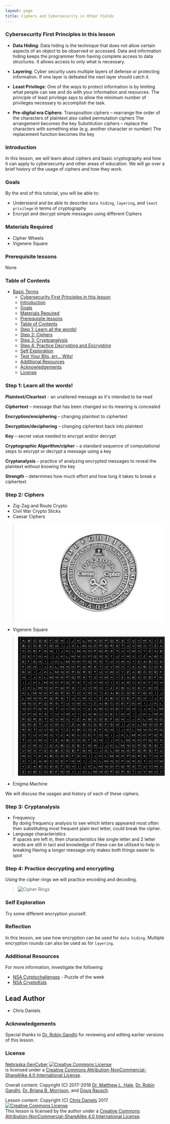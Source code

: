 ```yaml
---
layout: page
title: Ciphers and Cybersecurity in Other Fields
---
```

### Cybersecurity First Principles in this lesson

* __Data Hiding__: Data hiding is the technique that does not allow certain aspects of an object to be observed or accessed. Data and information hiding keeps the programmer from having complete access to data structures. It allows access to only what is necessary.

* __Layering__: Cyber security uses multiple layers of defense or protecting information. If one layer is defeated the next layer should catch it.

* __Least Privilege__: One of the ways to protect information is by limiting what people can see and do with your information and resources. The principle of least privilege says to allow the minimum number of privileges necessary to accomplish the task.


* __Pre-digital era Ciphers__: Transposition ciphers – rearrange the order of the characters of plaintext also called permutation ciphers
The arrangement becomes the key
Substitution ciphers – replace the characters with something else (e.g. another character or number)
The replacement function becomes the key


### Introduction
In this lesson, we will learn about ciphers and basic cryptography and how it can apply to cybersecurity and other areas of education.  We will go over a brief history of the usage of ciphers and how they work.  

### Goals
By the end of this tutorial, you will be able to:
* Understand and be able to describe `data hiding`, `layering`, and `least privilege` in terms of cryptography
* Encrypt and decrypt simple messages using different Ciphers

### Materials Required

* Cipher Wheels
* Vigenere Square

### Prerequisite lessons
None

### Table of Contents
<!-- TOC START min:1 max:3 link:true update:true -->
- [Basic Terms](#ciphers-and-cybersecurity-in-other-fields)
    - [Cybersecurity First Principles in this lesson](#cybersecurity-first-principles-in-this-lesson)
    - [Introduction](#introduction)
    - [Goals](#goals)
    - [Materials Required](#materials-required)
    - [Prerequisite lessons](#prerequisite-lessons)
    - [Table of Contents](#table-of-contents)
    - [Step 1: Learn all the words!](#step-1-learn-all-the-words)
    - [Step 2: Ciphers](#step-2-ciphers)
    - [Step 3: Cryptoanalysis](#step-3-cryptoanalysis)
    - [Step 4: Practice Decrypting and Encrypting](#step-4-tpractice-decrypting-encrypting)
    - [Self Exploration](#self-exploration)
    - [Test Your Bits, err... Wits!](#test-your-bits-err-wits)
    - [Additional Resources](#additional-resources)
    - [Acknowledgements](#acknowledgements)
    - [License](#license)

<!-- TOC END -->

### Step 1: Learn all the words!
__Plaintext/Cleartext__ - an unaltered message as it's intended to be read

__Ciphertext__ – message that has been changed so its meaning is concealed

__Encryption/enciphering__ – changing plaintext to ciphertext

__Decryption/deciphering__ – changing ciphertext back into plaintext

__Key__ – secret value needed to encrypt and/or decrypt

__Cryptographic Algorithm/cipher__ – a standard sequence of computational steps to encrypt or decrypt a message using a key

__Cryptanalysis__ – practice of analyzing encrypted messages to reveal the plaintext without knowing the key

__Strength__ – determines how much effort and how long it takes to break a ciphertext

### Step 2: Ciphers

- Zig-Zag and Route Crypto
- Civil War Crypto Sticks
- Caesar Ciphers
> ![Caesar](./img/caesarciper.jpg)
- Vigenere Square
> ![vigenere](./img/vigenere.png)
- Enigma Machine  

We will discuss the usages and history of each of these ciphers.


### Step 3: Cryptanalysis

- Frequency  
By doing frequency analysis to see which letters appeared most often then substituting most frequent plain text letter, could break the cipher.
- Language characteristics  
If spaces are left in, then characteristics like single letter and 2 letter words are still in tact and knowledge of these can be utilized to help in breaking
Having a longer message only makes both things easier to spot

### Step 4: Practice decrypting and encrypting

Using the cipher rings we will practice encoding and decoding.
> ![Cipher Rings](https://pbs.twimg.com/media/DgDyyy0W4AEPAjx.jpg:small)

### Self Exploration
Try some different encryption yourself.

### Reflection
In this lesson, we saw how encryption can be used for `data hiding`. Multiple encryption rounds can also be used as for `layering`.

### Additional Resources
For more information, investigate the following:

* [NSA Cytptochallenges](http://cryptochallenge.io) - Puzzle of the week
* [NSA CryptoKids](https://www.nsa.gov/resources/everyone/digital-media-center/publications/cryptokids/)

## Lead Author

- Chris Daniels

### Acknowledgements
Special thanks to [Dr. Robin Gandhi](http://faculty.ist.unomaha.edu/rgandhi/) for reviewing and editing earlier versions of this lesson.

### License
[Nebraska GenCyber](https://github.com/MLHale/nebraska-gencyber) <a rel="license" href="http://creativecommons.org/licenses/by-nc-sa/4.0/"><img alt="Creative Commons License" style="border-width:0" src="https://i.creativecommons.org/l/by-nc-sa/4.0/88x31.png" /></a><br /> is licensed under a <a rel="license" href="http://creativecommons.org/licenses/by-nc-sa/4.0/">Creative Commons Attribution-NonCommercial-ShareAlike 4.0 International License</a>.

Overall content: Copyright (C) 2017-2018  [Dr. Matthew L. Hale](http://faculty.ist.unomaha.edu/mhale/), [Dr. Robin Gandhi](http://faculty.ist.unomaha.edu/rgandhi/), [Dr. Briana B. Morrison](http://www.brianamorrison.net), and [Doug Rausch](http://www.bellevue.edu/about/leadership/faculty/rausch-douglas).

Lesson content: Copyright (C) [Chris Daniels](https://www.unomaha.edu/college-of-information-science-and-technology/about/faculty-staff/chris-daniels.php) 2017.  
<a rel="license" href="http://creativecommons.org/licenses/by-nc-sa/4.0/"><img alt="Creative Commons License" style="border-width:0" src="https://i.creativecommons.org/l/by-nc-sa/4.0/88x31.png" /></a><br /><span xmlns:dct="http://purl.org/dc/terms/" property="dct:title">This lesson</span> is licensed by the author under a <a rel="license" href="http://creativecommons.org/licenses/by-nc-sa/4.0/">Creative Commons Attribution-NonCommercial-ShareAlike 4.0 International License</a>.
